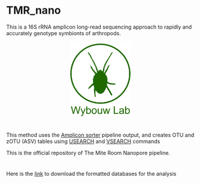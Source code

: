 # TMR_nano
This is a 16S rRNA amplicon long-read sequencing approach to rapidly and accurately genotype symbionts of arthropods.

<div align="center">
  <img height="200" src="https://github.com/diecasfranco/TheMiteRoom_Nanopore/blob/main/Spider-Mite_logoweb.jpg"  />
</div>

#


This method uses the [Amplicon sorter](https://github.com/avierstr/amplicon_sorter) pipeline output, and creates OTU and zOTU (ASV) tables using [USEARCH](https://drive5.com/usearch/) and [VSEARCH](https://github.com/torognes/vsearch) commands
<p align="left">This is the official repository of The Mite Room Nanopore pipeline.</p>


#

Here is the [link](https://zenodo.org/records/14930035) to download the formatted databases for the analysis
